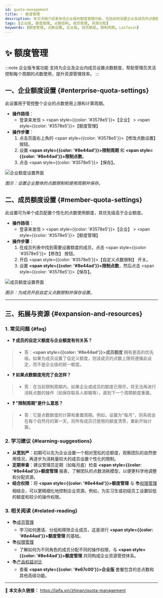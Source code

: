 ```yaml
---
id: quota-management
title: ✨ 额度管理
description: 本文详细介绍来发信企业版的额度管理功能，包括如何设置企业及成员的点数额度，通过灵活的配置，帮助企业高效管理点数资源，控制每个周期的点数额度使用。
tags: [企业版, 额度管理, 点数控制, 成员管理, 资源分配]
keywords: [额度管理, 点数设置, 企业版, 成员额度, 限制周期, Laifaxin]
---
```


# ✨ 额度管理

:::note 企业版专属功能
支持为企业及企业内成员设置点数额度，帮助管理员灵活控制每个周期的点数使用，提升资源管理效率。
:::

## 一、企业额度设置 {#enterprise-quota-settings}

此设置用于管控整个企业的点数使用上限和计算周期。

- **操作路径**：
  - 登录来发信 > <span style={{color: '#3578e5'}}>【企业】</span> > <span style={{color: '#3578e5'}}>【额度管理】</span>
- **操作步骤**：
  1. 点击页面右上角的 <span style={{color: '#3578e5'}}>【修改点数设置】</span> 按钮。
  2. 设置 **<span style={{color: '#8e44ad'}}>限制周期</span>** 和 **<span style={{color: '#8e44ad'}}>限制点数</span>**。
  3. 点击 <span style={{color: '#3578e5'}}>【保存】</span>。

![企业额度设置界面](https://cos.files.maozhishi.com/data/web/web-files/img/1733399141648.png)

_图示：设置企业整体的点数限制和使用周期并保存。_

## 二、成员额度设置 {#member-quota-settings}

此设置可为单个成员配置个性化的点数使用额度，其优先级高于企业额度。

- **操作路径**：
  - 登录来发信 > <span style={{color: '#3578e5'}}>【企业】</span> > <span style={{color: '#3578e5'}}>【额度管理】</span>
- **操作步骤**：
  1. 在成员列表中找到需要设置额度的成员，点击 <span style={{color: '#3578e5'}}>【修改】</span> 按钮。
  2. 开启 <span style={{color: '#3578e5'}}>【自定义点数限制】</span> 开关。
  3. 设置 **<span style={{color: '#8e44ad'}}>限制点数</span>**，然后点击 <span style={{color: '#3578e5'}}>【保存】</span>。

![成员额度设置界面](https://cos.files.maozhishi.com/data/web/web-files/img/1733399141654.png)

_图示：为成员开启自定义点数限制并保存设置。_

---

## 三、拓展与资源 {#expansion-and-resources}

### 1. 常见问题 {#faq}

- **❓ 成员的自定义额度与企业额度有何关系？**
> - 答：**<span style={{color: '#8e44ad'}}>成员额度</span>** 拥有更高的优先级。如果为成员设置了自定义额度，则该成员的点数上限将遵循此设定，而不是企业级的统一额度。

- **❓ 如果点数额度用完了会怎样？**
> - 答：在当前限制周期内，如果企业或成员的额度已用尽，将无法再进行消耗点数的操作（如保存联系人邮箱等），直到下一个周期额度重置。

- **❓ "限制周期"是什么意思？**
> - 答：它是点数额度的计算和重置周期。例如，设置为"每月"，则系统会在每个自然月的第一天，将所有成员已使用的额度清零，重新开始计算。

### 2. 学习建议 {#learning-suggestions}

- **从宽到严**：初期可以先为企业设置一个相对宽松的总额度，观察团队的自然使用情况，再逐步为消耗量较大的成员设置个性化的限制。
- **定期审查**：建议管理员定期（如每月底）检查 **<span style={{color: '#8e44ad'}}>额度管理</span>** 报表，了解团队的点数消耗模型，以便更科学地调整和分配资源。
- **结合权限**：将 **<span style={{color: '#8e44ad'}}>额度管理</span>** 与 📚[权限管理](./permissions-management) 相结合，可以更精细化地控制企业资源。例如，为实习生或初级员工设置较低的额度和较少的操作权限。

### 3. 相关阅读 {#related-reading}

- 📚[成员管理](./member-management)
  - 学习如何邀请、分组和移除企业成员，这是进行 **<span style={{color: '#8e44ad'}}>额度管理</span>** 的基础。
- 📚[权限管理](./permissions-management)
  - 了解如何为不同角色的成员分配不同的操作权限，与 **<span style={{color: '#8e44ad'}}>额度管理</span>** 共同构成企业资源管控体系。
- 📚[产品权益对比](./rights-comparison)
  - 查看 **<span style={{color: '#e67c00'}}>企业版</span>** 套餐包含的总点数和其他高级功能。

---

🔗 **本文永久链接：** https://laifa.xin/zhinan/quota-management

<!--@include: ../parts/document-signature.md-->
